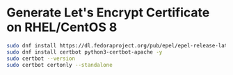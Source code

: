 # Generate Let's Encrypt Certificate on RHEL/CentOS 8


```bash
sudo dnf install https://dl.fedoraproject.org/pub/epel/epel-release-latest-8.noarch.rpm -y
sudo dnf install certbot python3-certbot-apache -y
sudo certbot --version
sudo certbot certonly --standalone
```
